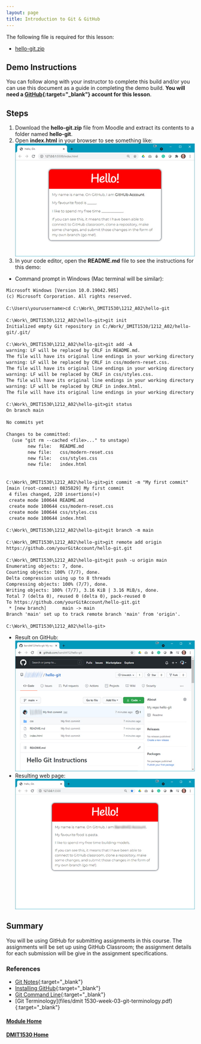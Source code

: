 ```yaml
---
layout: page
title: Introduction to Git & GitHub
---
```


The following file is required for this lesson:
* [hello-git.zip](files/hello-git.zip)

## Demo Instructions
You can follow along with your instructor to complete this build and/or you can use this document as a guide in completing the demo build. **You will need a [GitHub](https://github.com){:target="_blank"} account for this lesson**.

## Steps
1.	Download the **hello-git.zip** file from Moodle and extract its contents to a folder named **hello-git**.
2.	Open **index.html** in your browser to see something like:<br>
![git-01.jpg](files/git-01.jpg)
3.	In your code editor, open the **README.md** file to see the instructions for this demo:<br>
* Command prompt in Windows (Mac terminal will be similar):<br>

```
Microsoft Windows [Version 10.0.19042.985]
(c) Microsoft Corporation. All rights reserved.

C:\Users\yourusername>cd C:\Work\_DMIT1530\1212_A02\hello-git

C:\Work\_DMIT1530\1212_A02\hello-git>git init
Initialized empty Git repository in C:/Work/_DMIT1530/1212_A02/hello-git/.git/

C:\Work\_DMIT1530\1212_A02\hello-git>git add -A
warning: LF will be replaced by CRLF in README.md.
The file will have its original line endings in your working directory
warning: LF will be replaced by CRLF in css/modern-reset.css.
The file will have its original line endings in your working directory
warning: LF will be replaced by CRLF in css/styles.css.
The file will have its original line endings in your working directory
warning: LF will be replaced by CRLF in index.html.
The file will have its original line endings in your working directory

C:\Work\_DMIT1530\1212_A02\hello-git>git status
On branch main

No commits yet

Changes to be committed:
  (use "git rm --cached <file>..." to unstage)
        new file:   README.md
        new file:   css/modern-reset.css
        new file:   css/styles.css
        new file:   index.html


C:\Work\_DMIT1530\1212_A02\hello-git>git commit -m "My first commit"
[main (root-commit) 0835829] My first commit
 4 files changed, 220 insertions(+)
 create mode 100644 README.md
 create mode 100644 css/modern-reset.css
 create mode 100644 css/styles.css
 create mode 100644 index.html

C:\Work\_DMIT1530\1212_A02\hello-git>git branch -m main

C:\Work\_DMIT1530\1212_A02\hello-git>git remote add origin https://github.com/yourGitAccount/hello-git.git

C:\Work\_DMIT1530\1212_A02\hello-git>git push -u origin main
Enumerating objects: 7, done.
Counting objects: 100% (7/7), done.
Delta compression using up to 8 threads
Compressing objects: 100% (7/7), done.
Writing objects: 100% (7/7), 3.16 KiB | 3.16 MiB/s, done.
Total 7 (delta 0), reused 0 (delta 0), pack-reused 0
To https://github.com/yourGitAccount/hello-git.git
 * [new branch]      main -> main
Branch 'main' set up to track remote branch 'main' from 'origin'.

C:\Work\_DMIT1530\1212_A02\hello-git>
```

* Result on GitHub:<br>
![git-02.jpg](files/git-02.jpg)
* Resulting web page:<br>
![git-03.jpg](files/git-03.jpg)

## Summary
You will be using GitHub for submitting assignments in this course. The assignments will be set up using GitHub Classroom; the assignment details for each submission will be give in the assignment specifications.

### References
* [Git Notes](files/git-notes.pdf){:target="_blank"}
* [Installing GitHub](files/dmit1530-week-03-git-installation.pdf){:target="_blank"}
* [Git Command Line](files/dmit1530-week-03-command-line-cheat-sheet.pdf){:target="_blank"}
* [Git Terminology](files/dmit 1530-week-03-git-terminology.pdf){:target="_blank"}

#### [Module Home](../)
#### [DMIT1530 Home](../../)